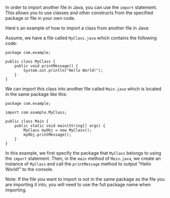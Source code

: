 In order to import another file in Java, you can use the `import` statement. This allows you to use classes and other constructs from the specified package or file in your own code.

Here's an example of how to import a class from another file in Java:

Assume, we have a file called `MyClass.java` which contains the following code:

```
package com.example;

public class MyClass {
    public void printMessage() {
        System.out.println("Hello World!");
    }
}
```

We can import this class into another file called `Main.java` which is located in the same package like this:

```
package com.example;

import com.example.MyClass;

public class Main {
    public static void main(String[] args) {
        MyClass myObj = new MyClass();
        myObj.printMessage();
    }
}
```

In this example, we first specify the package that `MyClass` belongs to using the `import` statement. Then, in the `main` method of `Main.java`, we create an instance of `MyClass` and call the `printMessage` method to output "Hello World!" to the console.

Note: If the file you want to import is not in the same package as the file you are importing it into, you will need to use the full package name when importing.